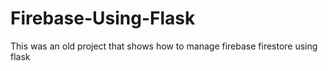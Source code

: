 # Firebase-Using-Flask
This was an old project that shows how to manage firebase firestore using flask 
